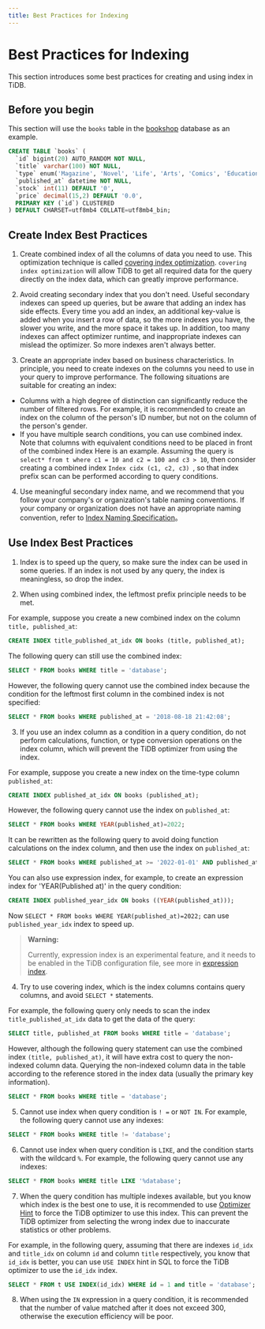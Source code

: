 ```yaml
---
title: Best Practices for Indexing
---
```


<!-- markdownlint-disable MD029 -->

# Best Practices for Indexing

This section introduces some best practices for creating and using index in TiDB.

## Before you begin

This section will use the `books` table in the [bookshop](/develop/bookshop-schema-design.md) database as an example.

```sql
CREATE TABLE `books` (
  `id` bigint(20) AUTO_RANDOM NOT NULL,
  `title` varchar(100) NOT NULL,
  `type` enum('Magazine', 'Novel', 'Life', 'Arts', 'Comics', 'Education & Reference', 'Humanities & Social Sciences', 'Science & Technology', 'Kids', 'Sports') NOT NULL,
  `published_at` datetime NOT NULL,
  `stock` int(11) DEFAULT '0',
  `price` decimal(15,2) DEFAULT '0.0',
  PRIMARY KEY (`id`) CLUSTERED
) DEFAULT CHARSET=utf8mb4 COLLATE=utf8mb4_bin;
```

## Create Index Best Practices

1. Create combined index of all the columns of data you need to use. This optimization technique is called [covering index optimization](https://docs.pingcap.com/tidb/stable/explain-indexes#indexreader). `covering index optimization` will allow TiDB to get all required data for the query directly on the index data, which can greatly improve performance.

2. Avoid creating secondary index that you don't need. Useful secondary indexes can speed up queries, but be aware that adding an index has side effects. Every time you add an index, an additional key-value is added when you insert a row of data, so the more indexes you have, the slower you write, and the more space it takes up. In addition, too many indexes can affect optimizer runtime, and inappropriate indexes can mislead the optimizer. So more indexes aren't always better.

3. Create an appropriate index based on business characteristics. In principle, you need to create indexes on the columns you need to use in your query to improve performance. The following situations are suitable for creating an index:
 - Columns with a high degree of distinction can significantly reduce the number of filtered rows. For example, it is recommended to create an index on the column of the person's ID number, but not on the column of the person's gender.
 - If you have multiple search conditions, you can use combined index. Note that columns with equivalent conditions need to be placed in front of the combined index
 Here is an example. Assuming the query is `select* from t where c1 = 10 and c2 = 100 and c3 > 10`, then consider creating a combined index `Index cidx (c1, c2, c3) `, so that index prefix scan can be performed according to query conditions.
 
 4. Use meaningful secondary index name, and we recommend that you follow your company's or organization's table naming conventions. If your company or organization does not have an appropriate naming convention, refer to [Index Naming Specification](/develop/object-naming-guidelines.md)。

## Use Index Best Practices

1. Index is to speed up the query, so make sure the index can be used in some queries. If an index is not used by any query, the index is meaningless, so drop the index.

2. When using combined index, the leftmost prefix principle needs to be met.

For example, suppose you create a new combined index on the column `title, published_at`:

```sql
CREATE INDEX title_published_at_idx ON books (title, published_at);
```

The following query can still use the combined index:

```sql
SELECT * FROM books WHERE title = 'database';
```

However, the following query cannot use the combined index because the condition for the leftmost first column in the combined index is not specified:

```sql
SELECT * FROM books WHERE published_at = '2018-08-18 21:42:08';
```

3. If you use an index column as a condition in a query condition, do not perform calculations, function, or type conversion operations on the index column, which will prevent the TiDB optimizer from using the index.

For example, suppose you create a new index on the time-type column `published_at`:

```sql
CREATE INDEX published_at_idx ON books (published_at);
```

However, the following query cannot use the index on `published_at`:

```sql
SELECT * FROM books WHERE YEAR(published_at)=2022;
```

It can be rewritten as the following query to avoid doing function calculations on the index column, and then use the index on `published_at`:

```sql
SELECT * FROM books WHERE published_at >= '2022-01-01' AND published_at < '2023-01-01';
```

You can also use expression index, for example, to create an expression index for 'YEAR(Published at)' in the query condition:

```sql
CREATE INDEX published_year_idx ON books ((YEAR(published_at)));
```

Now `SELECT * FROM books WHERE YEAR(published_at)=2022;` can use `published_year_idx` index to speed up.

> **Warning:**
>
> Currently, expression index is an experimental feature, and it needs to be enabled in the TiDB configuration file, see more in [expression index](https://docs.pingcap.com/tidb/stable/sql-statement-create-index#expression-index).

4. Try to use covering index, which is the index columns contains query columns, and avoid `SELECT *` statements.

For example, the following query only needs to scan the index `title_published_at_idx` data to get the data of the query:

```sql
SELECT title, published_at FROM books WHERE title = 'database';
```

However, although the following query statement can use the combined index `(title, published_at)`, it will have extra cost to query the non-indexed column data. Querying the non-indexed column data in the table according to the reference stored in the index data (usually the primary key information).

```sql
SELECT * FROM books WHERE title = 'database';
```

5. Cannot use index when query condition is `! =` or `NOT IN`. For example, the following query cannot use any indexes:

```sql
SELECT * FROM books WHERE title != 'database';
```

6. Cannot use index when query condition is `LIKE`, and the condition starts with the wildcard `%`. For example, the following query cannot use any indexes:

```sql
SELECT * FROM books WHERE title LIKE '%database';
```

7. When the query condition has multiple indexes available, but you know which index is the best one to use, it is recommended to use [Optimizer Hint](https://docs.pingcap.com/tidb/stable/optimizer-hints) to force the TiDB optimizer to use this index. This can prevent the TiDB optimizer from selecting the wrong index due to inaccurate statistics or other problems.

For example, in the following query, assuming that there are indexes `id_idx` and `title_idx` on column `id` and column `title` respectively, you know that `id_idx` is better, you can use `USE INDEX` hint in SQL to force the TiDB optimizer to use the `id_idx` index.

```sql
SELECT * FROM t USE INDEX(id_idx) WHERE id = 1 and title = 'database';
```

8. When using the `IN` expression in a query condition, it is recommended that the number of value matched after it does not exceed 300, otherwise the execution efficiency will be poor.